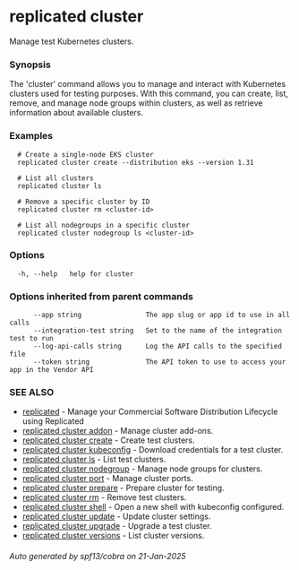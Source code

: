 # replicated cluster

Manage test Kubernetes clusters.

### Synopsis

The 'cluster' command allows you to manage and interact with Kubernetes clusters used for testing purposes. With this command, you can create, list, remove, and manage node groups within clusters, as well as retrieve information about available clusters.

### Examples

```
  # Create a single-node EKS cluster
  replicated cluster create --distribution eks --version 1.31

  # List all clusters
  replicated cluster ls

  # Remove a specific cluster by ID
  replicated cluster rm <cluster-id>

  # List all nodegroups in a specific cluster
  replicated cluster nodegroup ls <cluster-id>
```

### Options

```
  -h, --help   help for cluster
```

### Options inherited from parent commands

```
      --app string                The app slug or app id to use in all calls
      --integration-test string   Set to the name of the integration test to run
      --log-api-calls string      Log the API calls to the specified file
      --token string              The API token to use to access your app in the Vendor API
```

### SEE ALSO

* [replicated](replicated.md)	 - Manage your Commercial Software Distribution Lifecycle using Replicated
* [replicated cluster addon](replicated_cluster_addon.md)	 - Manage cluster add-ons.
* [replicated cluster create](replicated_cluster_create.md)	 - Create test clusters.
* [replicated cluster kubeconfig](replicated_cluster_kubeconfig.md)	 - Download credentials for a test cluster.
* [replicated cluster ls](replicated_cluster_ls.md)	 - List test clusters.
* [replicated cluster nodegroup](replicated_cluster_nodegroup.md)	 - Manage node groups for clusters.
* [replicated cluster port](replicated_cluster_port.md)	 - Manage cluster ports.
* [replicated cluster prepare](replicated_cluster_prepare.md)	 - Prepare cluster for testing.
* [replicated cluster rm](replicated_cluster_rm.md)	 - Remove test clusters.
* [replicated cluster shell](replicated_cluster_shell.md)	 - Open a new shell with kubeconfig configured.
* [replicated cluster update](replicated_cluster_update.md)	 - Update cluster settings.
* [replicated cluster upgrade](replicated_cluster_upgrade.md)	 - Upgrade a test cluster.
* [replicated cluster versions](replicated_cluster_versions.md)	 - List cluster versions.

###### Auto generated by spf13/cobra on 21-Jan-2025
